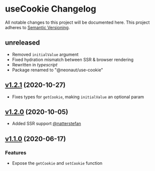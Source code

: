 # useCookie Changelog

All notable changes to this project will be documented here. This project
adheres to [Semantic Versioning](http://semver.org/spec/v2.0.0.html).

## unreleased

- Removed `initialValue` argument
- Fixed hydration mismatch between SSR & browser rendering
- Rewritten in *typescript*
- Package renamed to "@neonaut/use-cookie"

## [v1.2.1](https://github.com/tylerwolff/useCookie/releases/tag/v1.2.1) (2020-10-27)

- Fixes types for `getCookie`, making `initialValue` an optional param

## [v1.2.0](https://github.com/tylerwolff/useCookie/releases/tag/v1.2.0) (2020-10-05)

- Added SSR support [@natterstefan](https://github.com/natterstefan)

## [v1.1.0](https://github.com/tylerwolff/useCookie/compare/7273486214108568046772a6f7c3dc855609d2bd...24ec23bb2f92d3fe3b124cddba49213232583a84) (2020-06-17)

### Features

- Expose the `getCookie` and `setCookie` function
